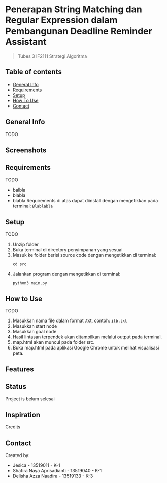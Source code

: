 # Penerapan String Matching dan Regular Expression dalam Pembangunan Deadline Reminder Assistant
> Tubes 3 IF2111 Strategi Algoritma

## Table of contents
  - [General Info](#general-info)
  - [Requirements](#requirements)
  - [Setup](#setup)
  - [How To Use](#how-to-use)
  - [Contact](#contact)

## General Info
TODO

## Screenshots
## Requirements
TODO
- balbla
- blabla
- blabla
Requirements di atas dapat diinstall dengan mengetikkan pada terminal:
```Blablabla```

## Setup
TODO
1. Unzip folder
2. Buka terminal di directory penyimpanan yang sesuai
3. Masuk ke folder berisi source code dengan mengetikkan di terminal:
   ```
   cd src
   ```
4. Jalankan program dengan mengetikkan di terminal:
   ```
   python3 main.py
   ```
## How to Use
TODO
1. Masukkan nama file dalam format .txt, contoh: `itb.txt`
2. Masukkan start node
3. Masukkan goal node
4. Hasil lintasan terpendek akan ditampilkan melalui output pada terminal.
5. map.html akan muncul pada folder src.
6. Buka map.html pada aplikasi Google Chrome untuk melihat visualisasi peta.

## Features
## Status
Project is belum selesai
## Inspiration
Credits
## Contact
Created by: 
- Jesica - 13519011 - K-1
- Shafira Naya Aprisadianti - 13519040 - K-1
- Delisha Azza Naadira - 13519133 - K-3